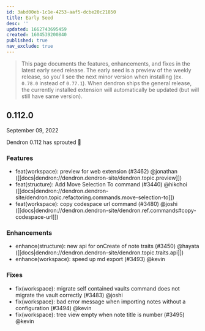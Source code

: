 ```yaml
---
id: 3abd00eb-1c1e-4253-aaf5-dcbe20c21850
title: Early Seed
desc: ''
updated: 1662743695459
created: 1604539200840
published: true
nav_exclude: true
---
```


> This page documents the features, enhancements, and fixes in the latest early seed release. The early seed is a preview of the weekly release, so you'll see the next minor version when installing (ex. `0.78.0` instead of `0.77.1`). When dendron ships the general release, the currently installed extension will automatically be updated (but will still have same version).

## 0.112.0
September 09, 2022

Dendron 0.112 has sprouted 🌱

### Features
- feat(workspace): preview for web extension (#3462) @jonathan ([[docs|dendron://dendron.dendron-site/dendron.topic.preview]])
- feat(structure): Add Move Selection To command (#3440) @hikchoi ([[docs|dendron://dendron.dendron-site/dendron.topic.refactoring.commands.move-selection-to]])
- feat(workspace): copy codespace url command (#3480) @joshi ([[docs|dendron://dendron.dendron-site/dendron.ref.commands#copy-codespace-url]])


### Enhancements
- enhance(structure): new api for onCreate of note traits (#3450) @hayata ([[docs|dendron://dendron.dendron-site/dendron.topic.traits.api]])
- enhance(workspace): speed up md export (#3493) @kevin


### Fixes
- fix(workspace): migrate self contained vaults command does not migrate the vault correctly (#3483) @joshi
- fix(workspace): bad error message when importing notes without a configuration (#3494) @kevin
- fix(workspace): tree view empty when note title is number (#3495) @kevin